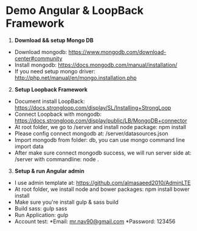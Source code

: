 # Demo Angular & LoopBack Framework

1. **Download && setup Mongo DB**
 - Download mongodb: https://www.mongodb.com/download-center#community
 - Install mongodb: https://docs.mongodb.com/manual/installation/
 - If you need setup mongo driver: http://php.net/manual/en/mongo.installation.php
2. **Setup Loopback Framework**
 - Document install LoopBack: https://docs.strongloop.com/display/SL/Installing+StrongLoop
 - Connect Loopback with mongodb: https://docs.strongloop.com/display/public/LB/MongoDB+connector
 - At root folder, we go to /server and install node package: npm install
 - Please config connect mongodb at: /server/datasources.json
 - Import mongodb from folder: db, you can use mongo command line import data
 - After make sure connect mongodb success, we will run server side at: /server with commandline: node .
3. **Setup & run Angular admin**
 - I use admin template at: https://github.com/almasaeed2010/AdminLTE
 - At root folder, we install node and bower packages: npm install bower install
 - Make sure you're install gulp & sass build
 - Build sass: gulp sass
 - Run Application: gulp
 - Account test:
   *Email: mr.nav90@gmail.com
   *Password: 123456
